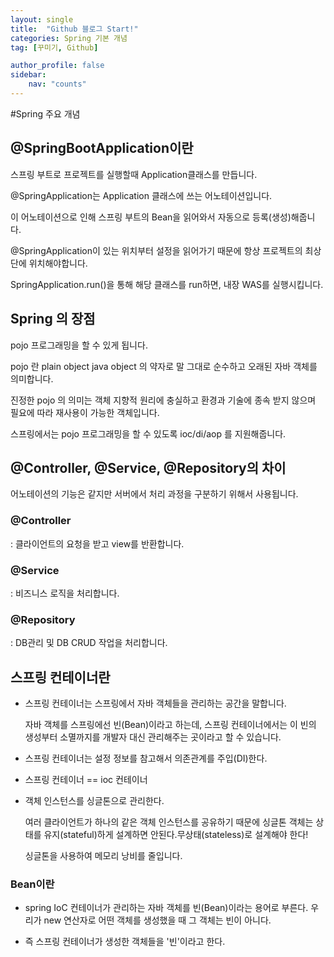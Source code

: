 ```yaml
---
layout: single
title:  "Github 블로그 Start!"
categories: Spring 기본 개념
tag: [꾸미기, Github]

author_profile: false
sidebar:
    nav: "counts"
---
```


#Spring 주요 개념

## @SpringBootApplication이란

스프링 부트로 프로젝트를 실행할때 Application클래스를 만듭니다.

@SpringApplication는 Application 클래스에 쓰는 어노테이션입니다.

이 어노테이션으로 인해 스프링 부트의 Bean을 읽어와서 자동으로 등록(생성)해줍니다.

@SpringApplication이 있는 위치부터 설정을 읽어가기 때문에 항상 프로젝트의 최상단에 위치해야합니다.

SpringApplication.run()을 통해 해당 클래스를 run하면, 내장 WAS를 실행시킵니다.

## Spring 의 장점

pojo 프로그래밍을 할 수 있게 됩니다. 

pojo 란 plain object java object 의 약자로 말 그대로 순수하고 오래된 자바 객체를 의미합니다. 

진정한 pojo 의 의미는 객체 지향적 원리에 충실하고 환경과 기술에 종속 받지 않으며 필요에 따라 재사용이 가능한 객체입니다. 

스프링에서는 pojo 프로그래밍을 할 수 있도록 ioc/di/aop 를 지원해줍니다.

## @Controller, @Service, @Repository의 차이

어노테이션의 기능은 같지만 서버에서 처리 과정을 구분하기 위해서 사용됩니다.

### @Controller

: 클라이언트의 요청을 받고 view를 반환합니다.

### @Service

: 비즈니스 로직을 처리합니다.

### @Repository

: DB관리 및 DB CRUD 작업을 처리합니다.

## 스프링 컨테이너란

- 스프링 컨테이너는 스프링에서 자바 객체들을 관리하는 공간을 말합니다. 

  자바 객체를 스프링에선 빈(Bean)이라고 하는데, 스프링 컨테이너에서는 이 빈의 생성부터 소멸까지를 개발자 대신 관리해주는 곳이라고 할 수 있습니다.

- 스프링 컨테이너는 설정 정보를 참고해서 의존관계를 주입(DI)한다.
- 스프링 컨테이너 == ioc 컨테이너
- 객체 인스턴스를 싱글톤으로 관리한다.

  여러 클라이언트가 하나의 같은 객체 인스턴스를 공유하기 때문에 싱글톤 객체는 상태를 유지(stateful)하게 설계하면 안된다.무상태(stateless)로 설계해야 한다!
    
  싱글톤을 사용하여 메모리 낭비를 줄입니다.

### Bean이란

- spring IoC 컨테이너가 관리하는 자바 객체를 빈(Bean)이라는 용어로 부른다. 
  우리가 new 연산자로 어떤 객체를 생성했을 때 그 객체는 빈이 아니다.
  
- 즉 스프링 컨테이너가 생성한 객체들을 '빈'이라고 한다.

